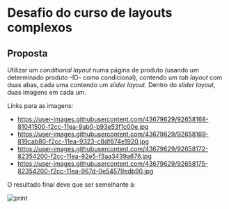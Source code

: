# Desafio do curso de layouts complexos

## Proposta

Utilizar um _conditional layout_ numa página de produto (usando um determinado produto -ID- como condicional), contendo um _tab layout_ com duas abas, cada uma contendo um _slider layout_. Dentro do _slider layout_, duas imagens em cada um.

Links para as imagens:

- https://user-images.githubusercontent.com/43679629/92658168-81041500-f2cc-11ea-9ab0-b93e53f1c00e.jpg
- https://user-images.githubusercontent.com/43679629/92658169-819cab80-f2cc-11ea-9323-c8df874e1920.jpg
- https://user-images.githubusercontent.com/43679629/92658172-82354200-f2cc-11ea-92e5-f3aa3439a676.jpg
- https://user-images.githubusercontent.com/43679629/92658175-82354200-f2cc-11ea-967d-0e54579edb90.jpg

O resultado final deve que ser semelhante à:

![print](https://user-images.githubusercontent.com/43679629/92954566-06590800-f43a-11ea-9365-b425a3808f9b.gif)
